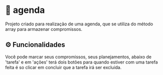 # 📅 agenda 
Projeto criado para realização de uma agenda, que se utiliza do método array para armazenar compromissos.  

## ⚙️ Funcionalidades 
Você pode marcar seus compromissos, seus planejamentos, abaixo de 'tarefa' e em 'ações' terá dois botões para quando estiver com uma tarefa feita é so clicar em concluir que a tarefa irá ser excluida.  
